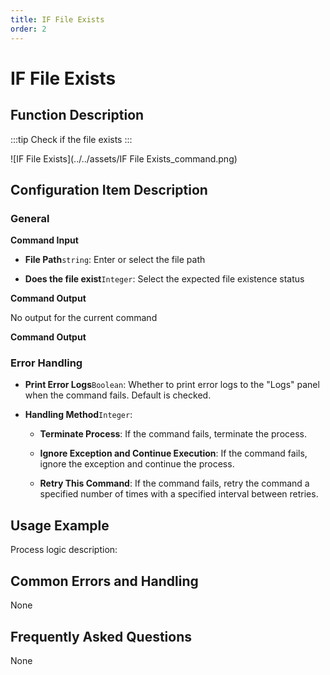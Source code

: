 ```yaml
---
title: IF File Exists
order: 2
---
```


# IF File Exists

## Function Description

:::tip 
Check if the file exists
:::

![IF File Exists](../../assets/IF File Exists_command.png)

## Configuration Item Description

### General

**Command Input**

- **File Path**`string`: Enter or select the file path

- **Does the file exist**`Integer`: Select the expected file existence status


**Command Output**

No output for the current command


**Command Output**

### Error Handling

- **Print Error Logs**`Boolean`: Whether to print error logs to the "Logs" panel when the command fails. Default is checked. 

- **Handling Method**`Integer`:

    - **Terminate Process**: If the command fails, terminate the process.

    - **Ignore Exception and Continue Execution**: If the command fails, ignore the exception and continue the process.

    - **Retry This Command**: If the command fails, retry the command a specified number of times with a specified interval between retries.

## Usage Example

Process logic description:

## Common Errors and Handling

None

## Frequently Asked Questions

None

